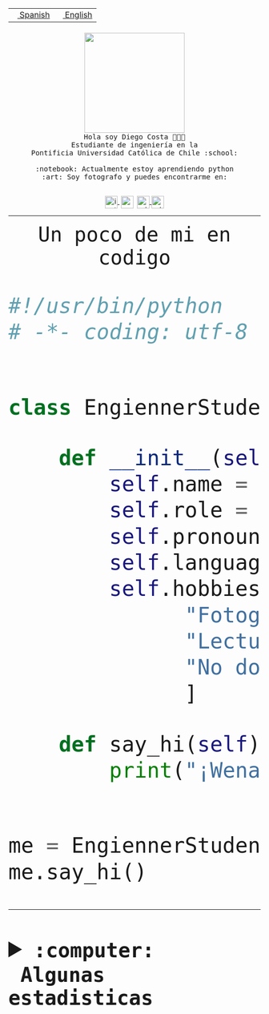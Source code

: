 <table border="0"  align="right">
 <tr><td><a href="README.md"><img src="https://upload.wikimedia.org/wikipedia/commons/thumb/8/89/Bandera_de_Espa%C3%B1a.svg/1200px-Bandera_de_Espa%C3%B1a.svg.png" height="10"> Spanish</a></td>
 <td><a href="README.en.md"><img src="https://upload.wikimedia.org/wikipedia/commons/a/a4/Flag_of_the_United_States.svg" height="10"> English</a></td></tr>
</table><br><br><br>


<p align="center">
  <img src="https://github.com/diegocostares/diegocostares/blob/main/Images/aaa2.gif?raw=true" height="200px" weight="200px">
  <br><samp>
    Hola soy Diego Costa 👨🏻‍💻<br>
    Estudiante de ingeniería en la <br>
    Pontificia Universidad Católica de Chile :school:<br>
  <br>
    :notebook: Actualmente estoy aprendiendo python <br>
    :art: Soy fotografo y puedes encontrarme en: <br>
  <br></samp>
  
</p>

<p align="center">
   <a href="https://instagram.com/diegocosta_no" target="blank">
    <img 
    align="center" src="https://cdn.jsdelivr.net/npm/simple-icons@3.0.1/icons/instagram.svg" alt="instagram" height="25px" width="25px" />
  </a>
  <a style="border: 3px solid; color: white;"href="https://t.me/diegocosta_no" target="blank">
  <img
  align="center" alt="Telegram" width="25px" src="https://icons-for-free.com/iconfiles/png/512/Telegram-1324888767380505522.png" />
</a>
<a href="https://api.whatsapp.com/send?phone=56971897835&text=Hola!" target="blank">
  <img
  align="center" alt="wtsp" width="25px" src="https://img.icons8.com/pastel-glyph/2x/whatsapp--v2.png" />
</a>
<a href="https://www.linkedin.com/in/diego-costa-786249213/" target="blank">
  <img
  align="center" alt="wtsp" width="25px" src="https://img.icons8.com/metro/452/linkedin.png" />
</a>

  </a>
</p>

---


<p align="center"><font size="25"><samp>Un poco de mi en codigo</samp></front></p>


```python
#!/usr/bin/python
# -*- coding: utf-8 -*-


class EngiennerStudent:

    def __init__(self):
        self.name = "Diego Costa"
        self.role = "Estudiante"
        self.pronouns = "he/him"
        self.language_spoken = ["es_CL", "en_US"]
        self.hobbies = [
              "Fotografia",
              "Lectura",
              "No dormir",
              ]

    def say_hi(self):
        print("¡Wena mundo!")


me = EngiennerStudent()
me.say_hi()
```
---
<details>
  <summary><b><samp>:computer: &nbsp;Algunas estadisticas</samp></b></summary>
  <br/></p>

<!--START_SECTION:waka-->
![Code Time](http://img.shields.io/badge/Code%20Time-892%20hrs%2043%20mins-blue)

**Soy nocturno 🦉** 

```text
🌞 Mañana                 9 commits           ░░░░░░░░░░░░░░░░░░░░░░░░░   00.35 % 
🌆 Día                    785 commits         ████████░░░░░░░░░░░░░░░░░   30.88 % 
🌃 Tarde                  1104 commits        ███████████░░░░░░░░░░░░░░   43.43 % 
🌙 Noche                  644 commits         ██████░░░░░░░░░░░░░░░░░░░   25.33 % 
```
📅 **Soy más productivo los Martes** 

```text
Lunes                    396 commits         ████░░░░░░░░░░░░░░░░░░░░░   15.58 % 
Martes                   518 commits         █████░░░░░░░░░░░░░░░░░░░░   20.38 % 
Miércoles                327 commits         ███░░░░░░░░░░░░░░░░░░░░░░   12.86 % 
Jueves                   310 commits         ███░░░░░░░░░░░░░░░░░░░░░░   12.20 % 
Viernes                  408 commits         ████░░░░░░░░░░░░░░░░░░░░░   16.05 % 
Sábado                   217 commits         ██░░░░░░░░░░░░░░░░░░░░░░░   08.54 % 
Domingo                  366 commits         ████░░░░░░░░░░░░░░░░░░░░░   14.40 % 
```


📊 **Esta semana me dediqué a** 

```text
🐱‍💻 Proyectos: 
2023-1-S4-Grupo2-Scraper 17 hrs 3 mins       ████████████░░░░░░░░░░░░░   49.68 % 
2023-1-S4-Grupo2-Backend 5 hrs 55 mins       ████░░░░░░░░░░░░░░░░░░░░░   17.24 % 
CAPSTONE                 2 hrs 48 mins       ██░░░░░░░░░░░░░░░░░░░░░░░   08.20 % 
2023-1-S4-Grupo2-IA      2 hrs               █░░░░░░░░░░░░░░░░░░░░░░░░   05.85 % 
Estocasticos control 9may1 hr 37 mins        █░░░░░░░░░░░░░░░░░░░░░░░░   04.73 % 
```


 Last Updated on 07/05/2023 06:23:24 UTC
<!--END_SECTION:waka-->
  
  

<p align="center"> <img src="https://github-readme-stats.vercel.app/api?username=diegocostares&show_icons=true&theme=ayu-mirage" alt="abhisheknaiidu" /></p>
 
</details>
